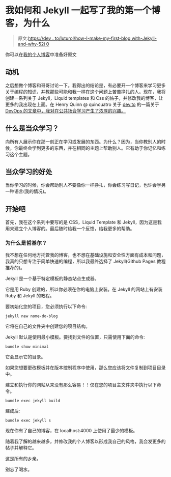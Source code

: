 # 我如何和 Jekyll 一起写了我的第一个博客，为什么

> 原文:[https://dev . to/luturol/how-I-make-my-first-blog with-Jekyll-and-why-52i 0](https://dev.to/luturol/how-i-made-my-first-blog-with-jekyll-and-why-52i0)

你可以在[我的个人博客](https://luturol.github.io/jekyll/how-i-made-my-first-blog-with-jekyll)中准备好原文

## [](#motivation)动机

之后想做个博客和哥哥讨论一下。我得出的结论是，有必要开一个博客来学习更多关于编程的知识，并教那些可能和我一样在这个问题上苦苦挣扎的人。现在，我将创建一系列关于 Jekyll，Liquid templates 和 Css 的帖子，并修改我的博客，让更多的我出现在上面。在 Henry Quinn @ quincuatro 关于 [dev.to](http://dev.to) 的一篇关于 [DevOps 的文章中，我对在公共场合学习产生了浓厚的兴趣。](https://dev.to/quinncuatro/learning-devops-in-public-c26)

## [](#what-is-learning-in-public)什么是当众学习？

向所有人展示你在那一刻正在学习或发展的东西。为什么？因为，当你教别人的时候，你最终会学到更多的东西，并在相同的主题上帮助别人。它有助于你记忆和练习这个主题。

## [](#benefits-to-learn-in-public)当众学习的好处

当你学习的时候，你会帮助别人不要像你一样挣扎，你会练习写日记，也许会学另一种语言(我的情况)。

## [](#lets-do-it)开始吧

首先，我在这个系列中要写的是 CSS，Liquid Template 和 Jekyll，因为这是我用来建立个人博客的。最后随时给我一个反馈，给我更多的帮助。

### [](#why-jekyll)为什么是哲基尔？

我不想在任何地方托管我的博客，也不想在基础设施和安全性方面有成本和问题，我真的只想专注于简单快速的编程，所以我最终选择了 Jekyll(Github Pages 教程推荐的)。

Jekyll 是一个基于特定模板的静态站点生成器。

它是用 Ruby 创建的，所以你必须在你的电脑上安装。在 Jekyll 的网站上有安装 Ruby 和 Jekyll 的教程。

要初始化您的项目，您必须执行以下命令:

```
jekyll new nome-do-blog 
```

它将在自己的文件夹中创建您的项目结构。

Jekyll 默认是使用最小模板。要找到文件的位置，只需使用下面的命令:

```
bundle show minimal 
```

它会显示它的目录。

如果您想要更改模板并在版本控制程序中使用，那么您应该将文件复制到项目目录中。

建立和执行你的网站从来没有那么容易！！仅在您的项目主文件夹中执行以下命令。

```
bundle exec jekyll build 
```

建成后:

```
bundle exec jekyll s 
```

现在你有了自己的博客，在 localhost:4000 上使用了最少的模板。

随着我了解的越来越多，并修改我的个人博客以形成我自己的风格，我会发更多的帖子并解释它。

这是所有的乡亲。

别忘了喝水。
